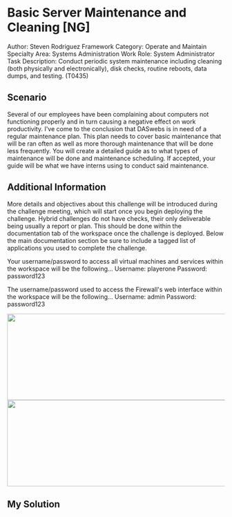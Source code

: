 # Basic Server Maintenance and Cleaning [NG]
Author: Steven Rodriguez
Framework Category: Operate and Maintain
Specialty Area: Systems Administration
Work Role: System Administrator
Task Description: Conduct periodic system maintenance including cleaning (both physically and electronically), disk checks, routine reboots, data dumps, and testing. (T0435)

## Scenario
Several of our employees have been complaining about computers not functioning properly and in turn causing a negative effect on work productivity. I've come to the conclusion that DASwebs is in need of a regular maintenance plan. This plan needs to cover basic maintenance that will be ran often as well as more thorough maintenance that will be done less frequently. You will create a detailed guide as to what types of maintenance will be done and maintenance scheduling. If accepted, your guide will be what we have interns using to conduct said maintenance.

## Additional Information
More details and objectives about this challenge will be introduced during the challenge meeting, which will start once you begin deploying the challenge. Hybrid challenges do not have checks, their only deliverable being usually a report or plan. This should be done within the documentation tab of the workspace once the challenge is deployed. Below the main documentation section be sure to include a tagged list of applications you used to complete the challenge.

Your username/password to access all virtual machines and services within the workspace will be the following...
Username: playerone
Password: password123

The username/password used to access the Firewall's web interface within the workspace will be the following...
Username: admin
Password: password123

<div id="header" align="left">
  <img src="https://github.com/CodebenderCate/Write-Ups/blob/main/files/Nice/Images/phpnVMu8p.png" height="200" width="750"/>
</div> 
<div id="header" align="left">
  <img src="https://github.com/CodebenderCate/Write-Ups/blob/main/files/Nice/Images/phpc39yAn.png" height="200" width="750"/>
</div> 

## My Solution
